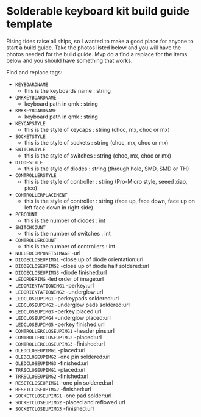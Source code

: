 # Solderable keyboard kit build guide template

Rising tides raise all ships, so I wanted to make a good place for anyone to start a build guide. Take the photos listed below and you will have the photos needed for the build guide. Mvp do a find a replace for the items below and you should have something that works.

Find and replace tags:
* ```KEYBOARDNAME```
    - this is the keyboards name : string
* ```QMKKEYBOARDNAME```
    - keyboard path in qmk : string
* ```KMKKEYBOARDNAME```
    - keyboard path in qmk : string
* ```KEYCAPSTYLE```
    - this is the style of keycaps : string (choc, mx, choc or mx)
* ```SOCKETSTYLE```
    - this is the style of sockets : string (choc, mx, choc or mx)
* ```SWITCHSTYLE```
    - this is the style of switches : string (choc, mx, choc or mx)
* ```DIODESTYLE```
    - this is the style of diodes : string (through hole, SMD, SMD or TH)
* ```CONTROLLERSTYLE```
    - this is the style of controller : string (Pro-Micro style, seeed xiao, pico)
* ```CONTROLLERPLACEMENT```
    - this is the style of controller : string (face up, face down, face up on left face down in right side)
* ```PCBCOUNT```
    - this is the number of diodes : int
* ```SWITCHCOUNT```
    - this is the number of switches : int
* ```CONTROLLERCOUNT```
    - this is the number of controllers : int
* ```NULLEDCOMPONETSIMAGE```
    -url
* ```DIODECLOSEUPIMG1```
    -close up of diode orientation:url
* ```DIODECLOSEUPIMG2```
    -close up of diode half soldered:url
* ```DIODECLOSEUPIMG3```
    -diode finished:url
* ```LEDORDERIMG```
    -led order of image:url
* ```LEDORIENTATIONIMG1```
    -perkey:url
* ```LEDORIENTATIONIMG2```
    -underglow:url
* ```LEDCLOSEUPIMG1```
    -perkeypads soldered:url
* ```LEDCLOSEUPIMG2```
    -underglow pads soldered:url
* ```LEDCLOSEUPIMG3```
    -perkey placed:url
* ```LEDCLOSEUPIMG4```
    -underglow placed:url
* ```LEDCLOSEUPIMG5```
    -perkey finished:url
* ```CONTROLLERCLOSEUPIMG1```
    -header pins:url
* ```CONTROLLERCLOSEUPIMG2```
    -placed:url
* ```CONTROLLERCLOSEUPIMG3```
    -finished:url
* ```OLEDCLOSEUPIMG1```
    -placed:url
* ```OLEDCLOSEUPIMG2```
    -one pin soldered:url
* ```OLEDCLOSEUPIMG3```
    -finished:url
* ```TRRSCLOSEUPIMG1```
    -placed:url
* ```TRRSCLOSEUPIMG2```
    -finished:url
* ```RESETCLOSEUPIMG1```
    -one pin soldered:url
* ```RESETCLOSEUPIMG2```
    -finished:url
* ```SOCKETCLOSEUPIMG1```
    -one pad solder:url
* ```SOCKETCLOSEUPIMG2```
    -placed and reflowed:url
* ```SOCKETCLOSEUPIMG3```
    -finished:url
